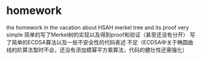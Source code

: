 # homework
the homework in the vacation about HSAH
merkel tree and its proof
very simple
简单的写了Merkel树的实现以及得到proof和验证（甚至还没有分开）
写了简单的ECDSA算法以及一些不安全性的代码表述
不足（ECDSA中关于椭圆曲线的阶算法暂时不会，还没有添加模幂平方乘算法，代码的健壮性还需强化）
